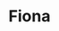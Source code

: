 ---
home: true
title: Fiona
icon: home
heroImage: /cover.png
bgImage: /seacover.JPG
bgImageDark: /seacover.JPG
heroFullScreen: true
bgImageStyle:
    background-attachment: fixed
heroText: Fiona的生活
tagline: 英语｜编程｜旅行｜摄影
action:
    - text: memoirs
      link: /memoirs.html
      type: primary

    - text: plans
      link: /

---